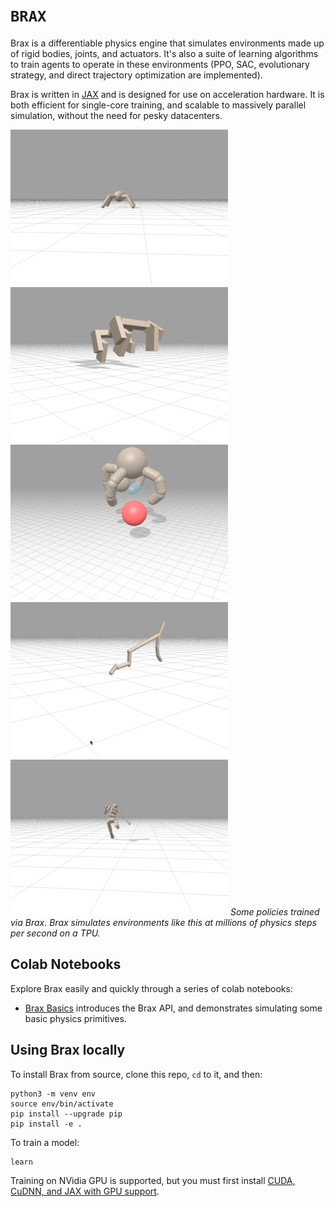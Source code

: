# `BRAX`

Brax is a differentiable physics engine that simulates environments made up
of rigid bodies, joints, and actuators. It's also a suite of learning algorithms
to train agents to operate in these environments (PPO, SAC, evolutionary
strategy, and direct trajectory optimization are implemented).

Brax is written in [JAX](https://github.com/google/jax) and is designed for
use on acceleration hardware. It is both efficient for single-core training, and
scalable to massively parallel simulation, without the need for pesky
datacenters.

![ant](./docs/img/ant.gif)![fetch](./docs/img/fetch.gif)![grasp](./docs/img/grasp.gif)![halfcheetah](./docs/img/halfcheetah.gif)![humanoid](./docs/img/humanoid.gif)
*Some policies trained via Brax. Brax simulates environments like this at millions of physics steps per second on a TPU.*

## Colab Notebooks

Explore Brax easily and quickly through a series of colab notebooks:

* [Brax Basics](https://colab.research.google.com/github/google/brax/blob/main/notebooks/basics.ipynb) introduces the Brax API, and demonstrates simulating some basic physics primitives.

## Using Brax locally

To install Brax from source, clone this repo, `cd` to it, and then:

```
python3 -m venv env
source env/bin/activate
pip install --upgrade pip
pip install -e .
```

To train a model:

```
learn
```

Training on NVidia GPU is supported, but you must first install [CUDA, CuDNN,
and JAX with GPU support](https://github.com/google/jax#installation).
